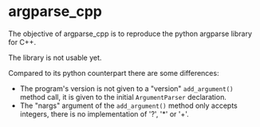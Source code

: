 # argparse_cpp

The objective of argparse_cpp is to reproduce the python argparse library for C++.

The library is not usable yet.

Compared to its python counterpart there are some differences:
- The program's version is not given to a "version" ```add_argument()``` method call, it is given to the initial ```ArgumentParser``` declaration.
- The "nargs" argument of the ```add_argument()``` method only accepts integers, there is no implementation of '?', '*' or '+'.